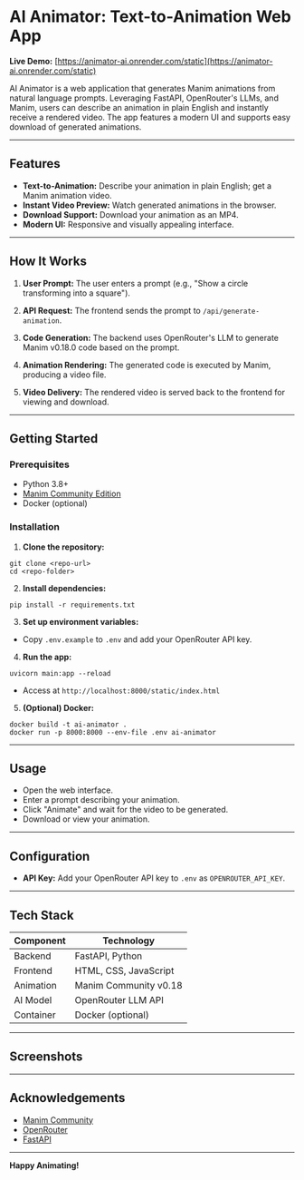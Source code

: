 # AI Animator: Text-to-Animation Web App

**Live Demo:** [https://animator-ai.onrender.com/static](https://animator-ai.onrender.com/static)

AI Animator is a web application that generates Manim animations from natural language prompts. Leveraging FastAPI, OpenRouter's LLMs, and Manim, users can describe an animation in plain English and instantly receive a rendered video. The app features a modern UI and supports easy download of generated animations.

---



## Features

- **Text-to-Animation:** Describe your animation in plain English; get a Manim animation video.
- **Instant Video Preview:** Watch generated animations in the browser.
- **Download Support:** Download your animation as an MP4.
- **Modern UI:** Responsive and visually appealing interface.
---

## How It Works

1. **User Prompt:**  The user enters a prompt (e.g., "Show a circle transforming into a square").

2. **API Request:**   The frontend sends the prompt to `/api/generate-animation`.

3. **Code Generation:**  The backend uses OpenRouter's LLM to generate Manim v0.18.0 code based on the prompt.

4. **Animation Rendering:**  The generated code is executed by Manim, producing a video file.

5. **Video Delivery:**  The rendered video is served back to the frontend for viewing and download.
---
## Getting Started

### Prerequisites

- Python 3.8+
- [Manim Community Edition](https://www.manim.community/)
- Docker (optional)

### Installation

1. **Clone the repository:**
```
git clone <repo-url>
cd <repo-folder>
```

2. **Install dependencies:**
```
pip install -r requirements.txt
```

3. **Set up environment variables:**
- Copy `.env.example` to `.env` and add your OpenRouter API key.

4. **Run the app:**

```
uvicorn main:app --reload
```
- Access at `http://localhost:8000/static/index.html`

5. **(Optional) Docker:**
```
docker build -t ai-animator .
docker run -p 8000:8000 --env-file .env ai-animator
```

---

## Usage

- Open the web interface.
- Enter a prompt describing your animation.
- Click "Animate" and wait for the video to be generated.
- Download or view your animation.

---

## Configuration

- **API Key:** Add your OpenRouter API key to `.env` as `OPENROUTER_API_KEY`.

---

## Tech Stack

| Component   | Technology            |
|-------------|----------------------|
| Backend     | FastAPI, Python       |
| Frontend    | HTML, CSS, JavaScript|
| Animation   | Manim Community v0.18 |
| AI Model    | OpenRouter LLM API    |
| Container   | Docker (optional)     |

---
## Screenshots

---

## Acknowledgements

- [Manim Community](https://www.manim.community/)
- [OpenRouter](https://openrouter.ai/)
- [FastAPI](https://fastapi.tiangolo.com/)

---

**Happy Animating!**
